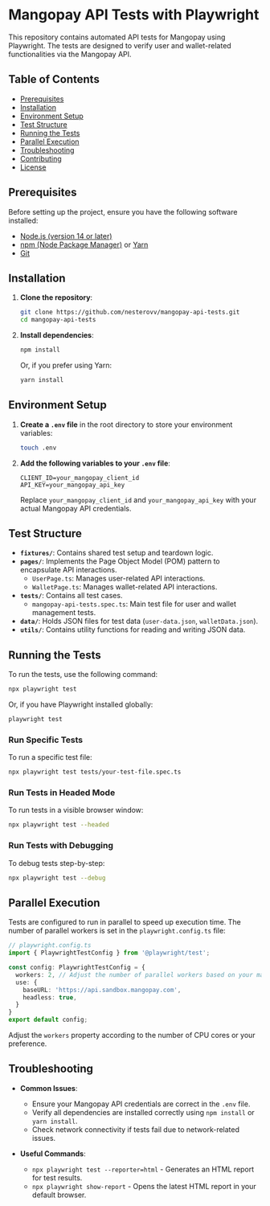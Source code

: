 
# Mangopay API Tests with Playwright

This repository contains automated API tests for Mangopay using Playwright. The tests are designed to verify user and wallet-related functionalities via the Mangopay API.

## Table of Contents

- [Prerequisites](#prerequisites)
- [Installation](#installation)
- [Environment Setup](#environment-setup)
- [Test Structure](#test-structure)
- [Running the Tests](#running-the-tests)
- [Parallel Execution](#parallel-execution)
- [Troubleshooting](#troubleshooting)
- [Contributing](#contributing)
- [License](#license)

## Prerequisites

Before setting up the project, ensure you have the following software installed:

- [Node.js (version 14 or later)](https://nodejs.org/)
- [npm (Node Package Manager)](https://www.npmjs.com/) or [Yarn](https://yarnpkg.com/)
- [Git](https://git-scm.com/)

## Installation

1. **Clone the repository**:

   ```bash
   git clone https://github.com/nesterovv/mangopay-api-tests.git
   cd mangopay-api-tests
   ```

2. **Install dependencies**:

   ```bash
   npm install
   ```

   Or, if you prefer using Yarn:

   ```bash
   yarn install
   ```

## Environment Setup

1. **Create a `.env` file** in the root directory to store your environment variables:

   ```bash
   touch .env
   ```

2. **Add the following variables to your `.env` file**:

   ```plaintext
   CLIENT_ID=your_mangopay_client_id
   API_KEY=your_mangopay_api_key
   ```

   Replace `your_mangopay_client_id` and `your_mangopay_api_key` with your actual Mangopay API credentials.

## Test Structure

- **`fixtures/`**: Contains shared test setup and teardown logic.
- **`pages/`**: Implements the Page Object Model (POM) pattern to encapsulate API interactions.
  - `UserPage.ts`: Manages user-related API interactions.
  - `WalletPage.ts`: Manages wallet-related API interactions.
- **`tests/`**: Contains all test cases.
  - `mangopay-api-tests.spec.ts`: Main test file for user and wallet management tests.
- **`data/`**: Holds JSON files for test data (`user-data.json`, `walletData.json`).
- **`utils/`**: Contains utility functions for reading and writing JSON data.

## Running the Tests

To run the tests, use the following command:

```bash
npx playwright test
```

Or, if you have Playwright installed globally:

```bash
playwright test
```

### Run Specific Tests

To run a specific test file:

```bash
npx playwright test tests/your-test-file.spec.ts
```

### Run Tests in Headed Mode

To run tests in a visible browser window:

```bash
npx playwright test --headed
```

### Run Tests with Debugging

To debug tests step-by-step:

```bash
npx playwright test --debug
```

## Parallel Execution

Tests are configured to run in parallel to speed up execution time. The number of parallel workers is set in the `playwright.config.ts` file:

```typescript
// playwright.config.ts
import { PlaywrightTestConfig } from '@playwright/test';

const config: PlaywrightTestConfig = {
  workers: 2, // Adjust the number of parallel workers based on your machine's capacity
  use: {
    baseURL: 'https://api.sandbox.mangopay.com',
    headless: true,
  }
}
export default config;
```

Adjust the `workers` property according to the number of CPU cores or your preference.

## Troubleshooting

- **Common Issues**:
  - Ensure your Mangopay API credentials are correct in the `.env` file.
  - Verify all dependencies are installed correctly using `npm install` or `yarn install`.
  - Check network connectivity if tests fail due to network-related issues.

- **Useful Commands**:
  - `npx playwright test --reporter=html` - Generates an HTML report for test results.
  - `npx playwright show-report` - Opens the latest HTML report in your default browser.


